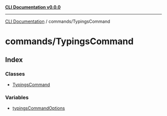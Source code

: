 [**CLI Documentation v0.0.0**](../../README.md)

***

[CLI Documentation](../../modules.md) / commands/TypingsCommand

# commands/TypingsCommand

## Index

### Classes

- [TypingsCommand](classes/TypingsCommand.md)

### Variables

- [typingsCommandOptions](variables/typingsCommandOptions.md)
